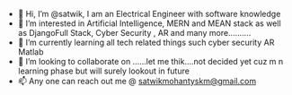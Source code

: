 - 👋 Hi, I’m @satwik, I am an Electrical Engineer with software knowledge
- 👀 I’m interested in Artificial Intelligence, MERN and MEAN stack as well as DjangoFull Stack, Cyber Security , AR and many more..........
- 🌱 I’m currently learning all tech related things such cyber security AR Matlab
- 💞️ I’m looking to collaborate on ......let me thik....not decided yet cuz m  n learning phase but will surely lookout in future
- 📫 Any one can reach out me @ satwikmohantyskm@gmail.com

<!---
satwikskm/satwikskm is a ✨ special ✨ repository because its `README.md` (this file) appears on your GitHub profile.
You can click the Preview link to take a look at your changes.
--->
